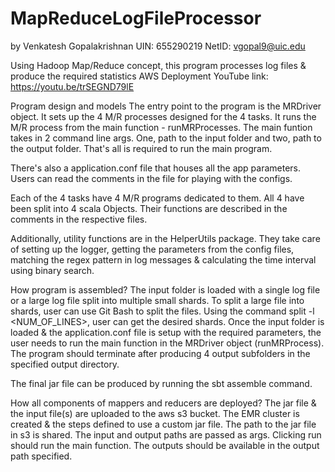 # MapReduceLogFileProcessor
by Venkatesh Gopalakrishnan
UIN: 655290219
NetID: vgopal9@uic.edu

Using Hadoop Map/Reduce concept, this program processes log files &amp; produce the required statistics 
AWS Deployment YouTube link: https://youtu.be/trSEGND79lE

Program design and models 
The entry point to the program is the MRDriver object. It sets up the 4 M/R processes designed for the 4 tasks. 
It runs the M/R process from the main function - runMRProcesses. The main funtion takes in 2 command line args. One, path to the input folder and two, path to the output folder. That's all is required to run the main program.

There's also a application.conf file that houses all the app parameters. Users can read the comments in the file for playing with the configs.

Each of the 4 tasks have 4 M/R programs dedicated to them. All 4 have been split into 4 scala Objects. Their functions are described in the comments in the respective files.

Additionally, utility functions are in the HelperUtils package. They take care of setting up the logger, getting the parameters from the config files, matching the regex pattern in log messages & calculating the time interval using binary search.

How program is assembled?
The input folder is loaded with a single log file or a large log file split into multiple small shards. To split a large file into shards, user can use Git Bash to split the files. Using the command split <FILE> -l <NUM_OF_LINES>, user can get the desired shards. Once the input folder is loaded & the application.conf file is setup with the required parameters, the user needs to run the main function in the MRDriver object (runMRProcess). The program should terminate after producing 4 output subfolders in the specified output directory.

The final jar file can be produced by running the sbt assemble command. 

How all components of mappers and reducers are deployed?
The jar file & the input file(s) are uploaded to the aws s3 bucket. The EMR cluster is created & the steps defined to use a custom jar file. The path to the jar file in s3 is shared. The input and output paths are passed as args. Clicking run should run the main function. The outputs should be available in the output path specified.
